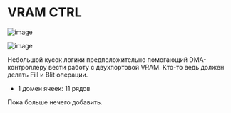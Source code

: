 # VRAM CTRL

![image](https://user-images.githubusercontent.com/5828819/177947174-aa4190d6-59f0-4642-82a9-d8616cc3e4cc.png)

![image](https://user-images.githubusercontent.com/5828819/177947243-c9317867-7b33-427e-801e-af252d539160.png)

Небольшой кусок логики предположительно помогающий DMA-контроллеру вести работу с двухпортовой VRAM. Кто-то ведь должен делать Fill и Blit операции.

- 1 домен ячеек: 11 рядов

Пока больше нечего добавить.
